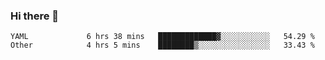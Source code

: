 ### Hi there 👋

<!--
**yeya24/yeya24** is a ✨ _special_ ✨ repository because its `README.md` (this file) appears on your GitHub profile.

Here are some ideas to get you started:

- 🔭 I’m currently working on ...
- 🌱 I’m currently learning ...
- 👯 I’m looking to collaborate on ...
- 🤔 I’m looking for help with ...
- 💬 Ask me about ...
- 📫 How to reach me: ...
- 😄 Pronouns: ...
- ⚡ Fun fact: ...
-->

<!--START_SECTION:waka-->

```text
YAML             6 hrs 38 mins   █████████████▓░░░░░░░░░░░   54.29 %
Other            4 hrs 5 mins    ████████▒░░░░░░░░░░░░░░░░   33.43 %
```

<!--END_SECTION:waka-->
